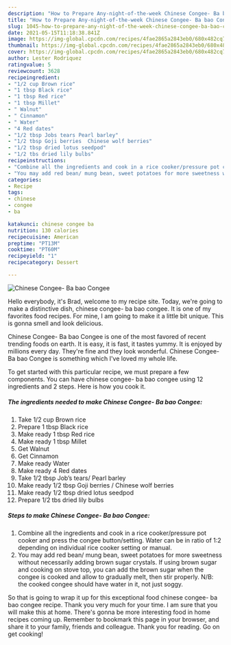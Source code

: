 ```yaml
---
description: "How to Prepare Any-night-of-the-week Chinese Congee- Ba bao Congee"
title: "How to Prepare Any-night-of-the-week Chinese Congee- Ba bao Congee"
slug: 1045-how-to-prepare-any-night-of-the-week-chinese-congee-ba-bao-congee
date: 2021-05-15T11:18:38.841Z
image: https://img-global.cpcdn.com/recipes/4fae2865a2843eb0/680x482cq70/chinese-congee-ba-bao-congee-recipe-main-photo.jpg
thumbnail: https://img-global.cpcdn.com/recipes/4fae2865a2843eb0/680x482cq70/chinese-congee-ba-bao-congee-recipe-main-photo.jpg
cover: https://img-global.cpcdn.com/recipes/4fae2865a2843eb0/680x482cq70/chinese-congee-ba-bao-congee-recipe-main-photo.jpg
author: Lester Rodriquez
ratingvalue: 5
reviewcount: 3628
recipeingredient:
- "1/2 cup Brown rice"
- "1 tbsp Black rice"
- "1 tbsp Red rice"
- "1 tbsp Millet"
- " Walnut"
- " Cinnamon"
- " Water"
- "4 Red dates"
- "1/2 tbsp Jobs tears Pearl barley"
- "1/2 tbsp Goji berries  Chinese wolf berries"
- "1/2 tbsp dried lotus seedpod"
- "1/2 tbs dried lily bulbs"
recipeinstructions:
- "Combine all the ingredients and cook in a rice cooker/pressure pot cooker and press the congee button/setting. Water can be in ratio of 1:2 depending on individual rice cooker setting or manual."
- "You may add red bean/ mung bean, sweet potatoes for more sweetness without necessarily adding brown sugar crystals. If using brown sugar and cooking on stove top, you can add the brown sugar when the congee is cooked and allow to gradually melt, then stir properly. N/B: the cooked congee should have water in it, not just soggy."
categories:
- Recipe
tags:
- chinese
- congee
- ba

katakunci: chinese congee ba 
nutrition: 130 calories
recipecuisine: American
preptime: "PT13M"
cooktime: "PT60M"
recipeyield: "1"
recipecategory: Dessert

---
```



![Chinese Congee- Ba bao Congee](https://img-global.cpcdn.com/recipes/4fae2865a2843eb0/680x482cq70/chinese-congee-ba-bao-congee-recipe-main-photo.jpg)

Hello everybody, it's Brad, welcome to my recipe site. Today, we're going to make a distinctive dish, chinese congee- ba bao congee. It is one of my favorites food recipes. For mine, I am going to make it a little bit unique. This is gonna smell and look delicious.

Chinese Congee- Ba bao Congee is one of the most favored of recent trending foods on earth. It is easy, it is fast, it tastes yummy. It is enjoyed by millions every day. They're fine and they look wonderful. Chinese Congee- Ba bao Congee is something which I've loved my whole life.




To get started with this particular recipe, we must prepare a few components. You can have chinese congee- ba bao congee using 12 ingredients and 2 steps. Here is how you cook it.

<!--inarticleads1-->

##### The ingredients needed to make Chinese Congee- Ba bao Congee:

1. Take 1/2 cup Brown rice
1. Prepare 1 tbsp Black rice
1. Make ready 1 tbsp Red rice
1. Make ready 1 tbsp Millet
1. Get  Walnut
1. Get  Cinnamon
1. Make ready  Water
1. Make ready 4 Red dates
1. Take 1/2 tbsp Job’s tears/ Pearl barley
1. Make ready 1/2 tbsp Goji berries / Chinese wolf berries
1. Make ready 1/2 tbsp dried lotus seedpod
1. Prepare 1/2 tbs dried lily bulbs




<!--inarticleads2-->

##### Steps to make Chinese Congee- Ba bao Congee:

1. Combine all the ingredients and cook in a rice cooker/pressure pot cooker and press the congee button/setting. Water can be in ratio of 1:2 depending on individual rice cooker setting or manual.
1. You may add red bean/ mung bean, sweet potatoes for more sweetness without necessarily adding brown sugar crystals. If using brown sugar and cooking on stove top, you can add the brown sugar when the congee is cooked and allow to gradually melt, then stir properly. N/B: the cooked congee should have water in it, not just soggy.




So that is going to wrap it up for this exceptional food chinese congee- ba bao congee recipe. Thank you very much for your time. I am sure that you will make this at home. There's gonna be more interesting food in home recipes coming up. Remember to bookmark this page in your browser, and share it to your family, friends and colleague. Thank you for reading. Go on get cooking!
